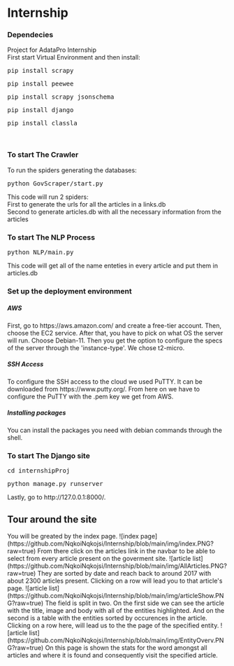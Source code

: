 # Internship
<h3>Dependecies</h3>
Project for AdataPro Internship</br>
First start Virtual Environment and then install:</br>
<pre>pip install scrapy</pre>
<pre>pip install peewee</pre>
<pre>pip install scrapy_jsonschema</pre>
<pre>pip install django</pre>
<pre>pip install classla</pre>
</br>

<h3>To start The Crawler</h3>
To run the spiders generating the databases:</br>
<pre>python GovScraper/start.py</pre>
This code will run 2 spiders:</br>
First to generate the urls for all the articles in a links.db</br>
Second to generate articles.db with all the necessary information from the articles</br>

<h3>To start The NLP Process</h3>
<pre>python NLP/main.py</pre>
This code will get all of the name enteties in every article and put them in articles.db</br>

<h3>Set up the deployment environment</h3>
<h5>AWS</h5>
First, go to https://aws.amazon.com/ and create a free-tier account.
Then, choose the EC2 service.
After that, you have to pick on what OS the server will run. Choose Debian-11.
Then you get the option to configure the specs of the server through the 'instance-type'. We chose t2-micro.
<h5>SSH Access</h5>
To configure the SSH access to the cloud we used PuTTY. It can be downloaded from https://www.putty.org/.
From here on we have to configure the PuTTY with the .pem key we get from AWS.
<h5>Installing packages</h5>
You can install the packages you need with debian commands through the shell.
</br>

<h3>To start The Django site</h3>
<pre>cd internshipProj</pre>
<pre>python manage.py runserver</pre>
Lastly, go to http://127.0.0.1:8000/.</br>

<h2>Tour around the site</h2>
You will be greated by the index page.
![index page](https://github.com/NqkoiNqkojsi/Internship/blob/main/img/index.PNG?raw=true)
From there click on the articles link in the navbar to be able to select from every article present on the goverment site.
![article list](https://github.com/NqkoiNqkojsi/Internship/blob/main/img/AllArticles.PNG?raw=true)
They are sorted by date and reach back to around 2017 with about 2300 articles present. Clicking on a row will lead you to that article's page.
![article list](https://github.com/NqkoiNqkojsi/Internship/blob/main/img/articleShow.PNG?raw=true)
The field is split in two. On the first side we can see the article with the title, image and body with all of the entities highlighted. And on the second is a table with the entities sorted by occurences in the article. Clicking on a row here, will lead us to the the page of the specified entity.
![article list](https://github.com/NqkoiNqkojsi/Internship/blob/main/img/EntityOverv.PNG?raw=true)
On this page is shown the stats for the word amongst all articles and where it is found and consequently visit the specified article.
